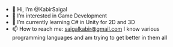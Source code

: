 - 👋 Hi, I’m @KabirSaigal
- 👀 I’m interested in Game Development
- 🌱 I’m currently learning C# in Unity for 2D and 3D
- 📫 How to reach me: saigalkabir@gmail.com
I know various programming languages and am trying to get better in them all

